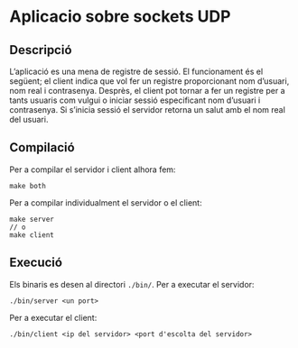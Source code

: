 # Aplicacio sobre sockets UDP

## Descripció
L’aplicació es una mena de registre de sessió. El funcionament és el següent; el client indica que vol fer un registre proporcionant nom d’usuari, nom real i contrasenya. 
Desprès, el client pot tornar a fer un registre per a tants usuaris com vulgui o iniciar sessió especificant nom d’usuari i contrasenya. 
Si s’inicia sessió el servidor retorna un salut amb el nom real del usuari.

## Compilació
Per a compilar el servidor i client alhora fem:
```
make both
```
Per a compilar individualment el servidor o el client:
```
make server
// o
make client
```

## Execució
Els binaris es desen al directori `./bin/`. Per a executar el servidor:
```
./bin/server <un port>
```
Per a executar el client:
```
./bin/client <ip del servidor> <port d'escolta del servidor>
```
